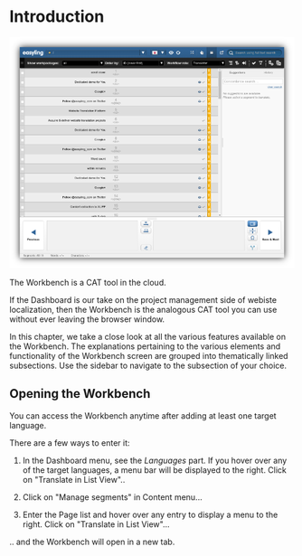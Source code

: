 # Introduction

![Workbench](/img/workbench/workbench_overview.png)

The Workbench is a CAT tool in the cloud.

If the Dashboard is our take on the project management side of webiste localization, then the Workbench is the analogous CAT tool you can use without ever leaving the browser window.

In this chapter, we take a close look at all the various features available on the Workbench. The explanations pertaining to the various elements and functionality of the Workbench screen are grouped into thematically linked subsections. Use the sidebar to navigate to the subsection of your choice.

## Opening the Workbench

You can access the Workbench anytime after adding at least one target language.

There are a few ways to enter it:

1. In the Dashboard menu, see the _Languages_ part. If you hover over any of the target languages, a menu bar will be displayed to the right. Click on "Translate in List View"..
   
2. Click on "Manage segments" in Content menu...

3. Enter the Page list and hover over any entry to display a menu to the right. Click on "Translate in List View"...
   
.. and the Workbench will open in a new tab.
